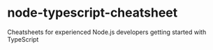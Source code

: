 # node-typescript-cheatsheet
Cheatsheets for experienced Node.js developers getting started with TypeScript
